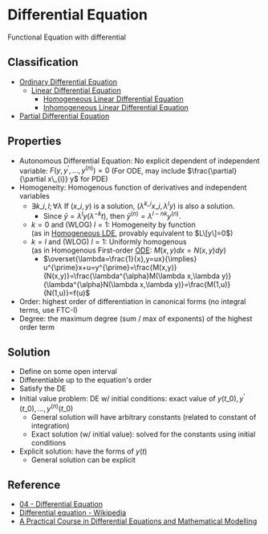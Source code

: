 # Differential Equation

Functional Equation with differential

## Classification

* [Ordinary Differential Equation](Ordinary%20Differential%20Equation.md)
  * [Linear Differential Equation](Linear%20Differential%20Equation.md)
    * [Homogeneous Linear Differential Equation](Homogeneous%20Linear%20Differential%20Equation.md)
    * [Inhomogeneous Linear Differential Equation](Inhomogeneous%20Linear%20Differential%20Equation.md)
* [Partial Differential Equation](Partial%20Differential%20Equation.md)

## Properties

* Autonomous Differential Equation: No explicit dependent of independent variable: $F(y,y^\prime,\dots,y^{(n)})=0$ (For ODE, may include $\frac{\partial}{\partial x\_{i}} y$ for PDE)
* Homogeneity: Homogenous function of derivatives and independent variables
  * $\exists k\_{i},l;\forall\lambda$ If $(x\_{i}, y)$ is a solution, $(\lambda^{k\_{i}} x\_{i}, \lambda^{l} y)$ is also a solution.
    * Since $\bar{y}=\lambda^{l} y(\lambda^{-k}t)$, then $\bar{y}^{(n)}=\lambda^{l-nk} y^{(n)}$.
  * $k=0$ and (WLOG) $l=1$: Homogeneity by function  
    (as in [Homogeneous LDE](Homogeneous%20Linear%20Differential%20Equation.md), provably equivalent to $L\[y\]=0$)
  * $k=l$ and (WLOG) $l=1$: Uniformly homogenous  
    (as in Homogenous First-order [ODE](Ordinary%20Differential%20Equation.md): $M(x,y)dx=N(x,y)dy$)
    * $\overset{\lambda=\frac{1}{x},y=ux}{\implies} u^{\prime}x+u=y^{\prime}=\frac{M(x,y)}{N(x,y)}=\frac{\lambda^{\alpha}M(\lambda x,\lambda y)}{\lambda^{\alpha}N(\lambda x,\lambda y)}=\frac{M(1,u)}{N(1,u)}=f(u)$
* Order: highest order of differentiation in canonical forms (no integral terms, use FTC-I)
* Degree: the maximum degree (sum / max of exponents) of the highest order term

## Solution

* Define on some open interval
* Differentiable up to the equation's order
* Satisfy the DE
* Initial value problem: DE w/ initial conditions: exact value of $y(t\_{0}),y^{\prime}(t\_{0}),\dots,y^{(n)}(t\_{0})$
  * General solution will have arbitrary constants (related to constant of integration)
  * Exact solution (w/ initial value): solved for the constants using initial conditions
* Explicit solution: have the forms of $y(t)$
  * General solution can be explicit

## Reference

* [04 - Differential Equation](../../../../00%20-%20Summary/SCMA104%20-%20System%20of%20Ordinary%20Differential%20Equations%20and%20Applications%20in%20Medical%20Science/04%20-%20Differential%20Equation.md)
* [Differential equation - Wikipedia](https://en.wikipedia.org/wiki/Differential_equation)
* [A Practical Course in Differential Equations and Mathematical Modelling](https://doi.org/10.1142/7573)
